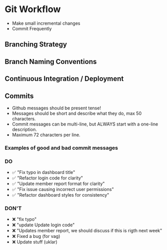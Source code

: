 # Git Workflow
- Make small incremental changes
- Commit Frequently
## Branching Strategy

## Branch Naming Conventions

## Continuous Integration / Deployment

## Commits

- Github messages should be present tense!
- Messages should be short and describe what they do, max 50 characters.
- Commit messages can be multi-line, but ALWAYS start with a one-line description.
- Maximum 72 characters per line.

### Examples of good and bad commit messages
### DO
- ✅ "Fix typo in dashboard title"
- ✅ "Refactor login code for clarity"
- ✅ "Update member report format for clarity"
- ✅ "Fix issue causing incorrect user permissions"
- ✅ "Refactor dashboard styles for consistency"
### DON'T
- ❌ "fix typo"
- ❌ "update Update login code"
- ❌ "Updates member report, we should discuss if this is rigth next week"
- ❌ Fixed a bug (for vag)
- ❌ Update stuff (uklar)
